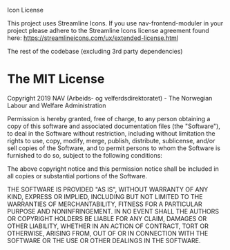Icon License

This project uses Streamline Icons. If you use nav-frontend-moduler in your project please adhere to the Streamline Icons license agreement found here: https://streamlineicons.com/ux/extended-license.html

The rest of the codebase (excluding 3rd party dependencies)

# The MIT License

Copyright 2019 NAV (Arbeids- og velferdsdirektoratet) - The Norwegian Labour and Welfare Administration

Permission is hereby granted, free of charge, to any person obtaining
a copy of this software and associated documentation files (the "Software"),
to deal in the Software without restriction, including without limitation
the rights to use, copy, modify, merge, publish, distribute, sublicense,
and/or sell copies of the Software, and to permit persons to whom the
Software is furnished to do so, subject to the following conditions:

The above copyright notice and this permission notice shall be included
in all copies or substantial portions of the Software.

THE SOFTWARE IS PROVIDED "AS IS", WITHOUT WARRANTY OF ANY KIND,
EXPRESS OR IMPLIED, INCLUDING BUT NOT LIMITED TO THE WARRANTIES OF
MERCHANTABILITY, FITNESS FOR A PARTICULAR PURPOSE AND NONINFRINGEMENT.
IN NO EVENT SHALL THE AUTHORS OR COPYRIGHT HOLDERS BE LIABLE FOR ANY CLAIM,
DAMAGES OR OTHER LIABILITY, WHETHER IN AN ACTION OF CONTRACT, TORT OR
OTHERWISE, ARISING FROM, OUT OF OR IN CONNECTION WITH THE SOFTWARE OR THE
USE OR OTHER DEALINGS IN THE SOFTWARE.
